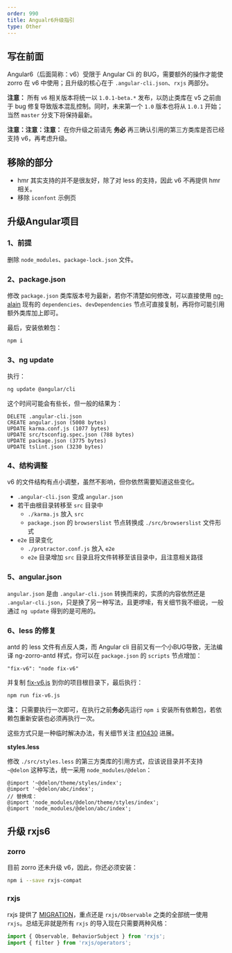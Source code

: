 ```yaml
---
order: 990
title: Angualr6升级指引
type: Other
---
```


## 写在前面

Angular6（后面简称：v6）受限于 Angular Cli 的 BUG，需要额外的操作才能使 zorro 在 v6 中使用；且升级的核心在于 `.angular-cli.json`、`rxjs` 两部分。

**注意：** 所有 `v6` 相关版本将统一以 `1.0.1-beta.*` 发布，以防止类库在 v5 之前由于 bug 修复导致版本混乱控制。同时，未来第一个 `1.0` 版本也将从 `1.0.1` 开始；当然 `master` 分支下将保持最新。

**注意：注意：注意：** 在你升级之前请先 **务必** 再三确认引用的第三方类库是否已经支持 v6，再考虑升级。

## 移除的部分

- hmr 其实支持的并不是很友好，除了对 less 的支持，因此 v6 不再提供 hmr 相关。
- 移除 `iconfont` 示例页

## 升级Angular项目

### 1、前提

删除 `node_modules`、`package-lock.json` 文件。

### 2、package.json

修改 `package.json` 类库版本号为最新，若你不清楚如何修改，可以直接使用 [ng-alain](https://github.com/cipchk/ng-alain/blob/master/package.json) 现有的 `dependencies`、`devDependencies` 节点可直接复制，再将你可能引用额外类库加上即可。

最后，安装依赖包：

```bash
npm i
```

### 3、ng update

执行：

```bash
ng update @angular/cli
```

这个时间可能会有些长，但一般的结果为：

```
DELETE .angular-cli.json
CREATE angular.json (5008 bytes)
UPDATE karma.conf.js (1077 bytes)
UPDATE src/tsconfig.spec.json (788 bytes)
UPDATE package.json (3775 bytes)
UPDATE tslint.json (3230 bytes)
```

### 4、结构调整

v6 的文件结构有点小调整，虽然不影响，但你依然需要知道这些变化。

- `.angular-cli.json` 变成 `angular.json`
- 若干由根目录转移至 `src` 目录中
  - `./karma.js` 放入 `src`
  - `package.json` 的 `browserslist` 节点转换成 `./src/browserslist` 文件形式
- `e2e` 目录变化
  - `./protractor.conf.js` 放入 `e2e`
  - `e2e` 目录增加 `src` 目录且将文件转移至该目录中，且注意相关路径

### 5、angular.json

`angular.json` 是由 `.angular-cli.json` 转换而来的，实质的内容依然还是 `.angular-cli.json`，只是换了另一种写法，且更啰嗦，有关细节我不细说，一般通过 `ng update` 得到的是可用的。

### 6、less 的修复

antd 的 less 文件有点反人类，而 Angular cli 目前又有一个小BUG导致，无法编译 ng-zorro-antd 样式，你可以在 `package.json` 的 `scripts` 节点增加：

```
"fix-v6": "node fix-v6"
```

并复制 [fix-v6.js](https://github.com/cipchk/ng-alain/blob/master/fix-v6.js) 到你的项目根目录下，最后执行：

```bash
npm run fix-v6.js
```

**注：** 只需要执行一次即可，在执行之前**务必**先运行 `npm i` 安装所有依赖包，若依赖包重新安装也必须再执行一次。

这些方式只是一种临时解决办法，有关细节关注 [#10430](https://github.com/angular/angular-cli/issues/10430) 进展。

**styles.less**

修改 `./src/styles.less` 的第三方类库的引用方式，应该说目录并不支持 `~@delon` 这种写法，统一采用 `node_modules/@delon`：

```less
@import '~@delon/theme/styles/index';
@import '~@delon/abc/index';
// 替换成：
@import 'node_modules/@delon/theme/styles/index';
@import 'node_modules/@delon/abc/index';
```

## 升级 rxjs6

### zorro

目前 zorro 还未升级 v6，因此，你还必须安装：

```bash
npm i --save rxjs-compat
```

### rxjs

rxjs 提供了 [MIGRATION](https://github.com/ReactiveX/rxjs/blob/master/MIGRATION.md#observable-classes)，重点还是 `rxjs/Observable` 之类的全部统一使用 `rxjs`。总结无非就是所有 `rxjs` 的导入现在只需要两种风格：

```ts
import { Observable, BehaviorSubject } from 'rxjs';
import { filter } from 'rxjs/operators';
```
